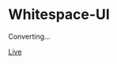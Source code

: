 # Whitespace-UI
Converting...

<a href="https://armanmoalemi.github.io/Whitespace-UI/" target="_blank">Live</a>
